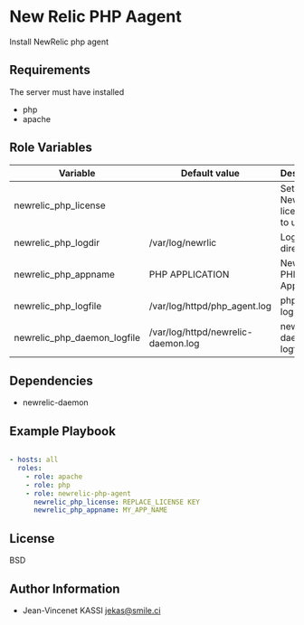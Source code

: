 New Relic PHP Aagent
=========

Install NewRelic php agent

Requirements
------------

The server must have installed

* php
* apache

Role Variables
--------------


| Variable                 | Default value          | Description          |
| -------------------------|------------------------|---------------------|
| newrelic_php_license     |                        | Sets the New Relic license key to use.  |
| newrelic_php_logdir      |  /var/log/newrlic      | Log directory |
| newrelic_php_appname     | PHP APPLICATION        | New Relic PHP AppName |
| newrelic_php_logfile     |  /var/log/httpd/php_agent.log   | php agent log file
| newrelic_php_daemon_logfile     |  /var/log/httpd/newrelic-daemon.log   | newrelic daemon logfile |

Dependencies
------------

* newrelic-daemon

Example Playbook
----------------

```yml

- hosts: all
  roles:
    - role: apache
    - role: php
    - role: newrelic-php-agent
      newrelic_php_license: REPLACE_LICENSE KEY
      newrelic_php_appname: MY_APP_NAME

```

License
-------

BSD

Author Information
------------------

* Jean-Vincenet KASSI <jekas@smile.ci>
